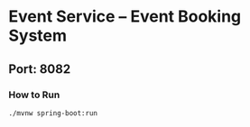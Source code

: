 # Event Service – Event Booking System

## Port: 8082

### How to Run
```bash
./mvnw spring-boot:run
